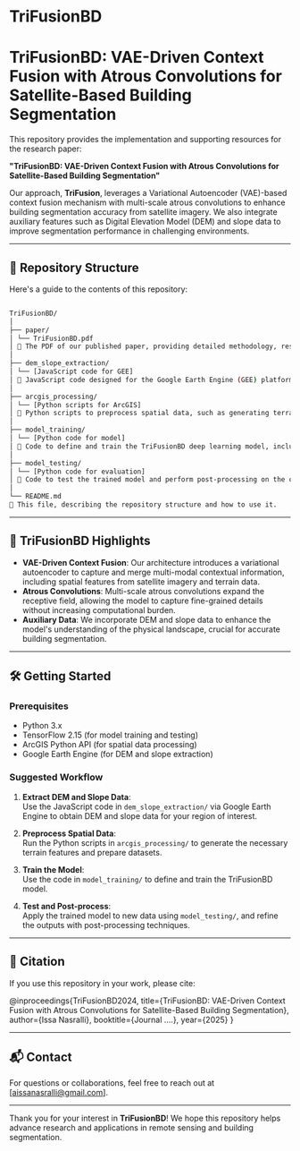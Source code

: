 # TriFusionBD

# TriFusionBD: VAE-Driven Context Fusion with Atrous Convolutions for Satellite-Based Building Segmentation

This repository provides the implementation and supporting resources for the research paper:

**"TriFusionBD: VAE-Driven Context Fusion with Atrous Convolutions for Satellite-Based Building Segmentation"**

Our approach, **TriFusion**, leverages a Variational Autoencoder (VAE)-based context fusion mechanism with multi-scale atrous convolutions to enhance building segmentation accuracy from satellite imagery. We also integrate auxiliary features such as Digital Elevation Model (DEM) and slope data to improve segmentation performance in challenging environments.

---

## 📂 Repository Structure

Here's a guide to the contents of this repository:
```bash

TriFusionBD/
│
├── paper/
│ └── TriFusionBD.pdf
│ 📄 The PDF of our published paper, providing detailed methodology, results, and discussions.
│
├── dem_slope_extraction/
│ └── [JavaScript code for GEE]
│ 📁 JavaScript code designed for the Google Earth Engine (GEE) platform to extract DEM and slope data.
│
├── arcgis_processing/
│ └── [Python scripts for ArcGIS]
│ 📁 Python scripts to preprocess spatial data, such as generating terrain features and preparing datasets.
│
├── model_training/
│ └── [Python code for model]
│ 📁 Code to define and train the TriFusionBD deep learning model, including VAE context fusion and atrous convolution layers.
│
├── model_testing/
│ └── [Python code for evaluation]
│ 📁 Code to test the trained model and perform post-processing on the output (e.g., thresholding, morphological operations).
│
└── README.md
📄 This file, describing the repository structure and how to use it.
```



---

## 🚀 TriFusionBD Highlights

- **VAE-Driven Context Fusion**: Our architecture introduces a variational autoencoder to capture and merge multi-modal contextual information, including spatial features from satellite imagery and terrain data.
- **Atrous Convolutions**: Multi-scale atrous convolutions expand the receptive field, allowing the model to capture fine-grained details without increasing computational burden.
- **Auxiliary Data**: We incorporate DEM and slope data to enhance the model's understanding of the physical landscape, crucial for accurate building segmentation.

---

## 🛠️ Getting Started

### Prerequisites

- Python 3.x
- TensorFlow 2.15 (for model training and testing)
- ArcGIS Python API (for spatial data processing)
- Google Earth Engine (for DEM and slope extraction)

### Suggested Workflow

1. **Extract DEM and Slope Data**:  
   Use the JavaScript code in `dem_slope_extraction/` via Google Earth Engine to obtain DEM and slope data for your region of interest.
   
2. **Preprocess Spatial Data**:  
   Run the Python scripts in `arcgis_processing/` to generate the necessary terrain features and prepare datasets.

3. **Train the Model**:  
   Use the code in `model_training/` to define and train the TriFusionBD model.

4. **Test and Post-process**:  
   Apply the trained model to new data using `model_testing/`, and refine the outputs with post-processing techniques.

---

## 📄 Citation

If you use this repository in your work, please cite:

@inproceedings{TriFusionBD2024,
title={TriFusionBD: VAE-Driven Context Fusion with Atrous Convolutions for Satellite-Based Building Segmentation},
author={Issa Nasralli},
booktitle={Journal ....},
year={2025}
}


---

## 📬 Contact

For questions or collaborations, feel free to reach out at [aissanasralli@gmail.com].

---

Thank you for your interest in **TriFusionBD**! We hope this repository helps advance research and applications in remote sensing and building segmentation.


